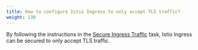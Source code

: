 ```yaml
---
title: How to configure Istio Ingress to only accept TLS traffic?
weight: 130
---
```


By following the instructions in the
[Secure Ingress Traffic](/ko/docs/tasks/traffic-management/ingress/secure-ingress) task,
Istio Ingress can be secured to only accept TLS traffic.
